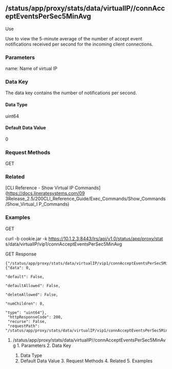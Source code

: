 ## /status/app/proxy/stats/data/virtualIP/<name>/connAcceptEventsPerSec5MinAvg

Use

Use to view the 5-minute average of the number of accept event notifications
received per second for the incoming client connections.

### Parameters

name: Name of virtual IP

### Data Key

The data key contains the number of notifications per second.

#### Data Type

uint64

#### Default Data Value

0

### Request Methods

GET

### Related

[CLI Reference - Show Virtual IP Commands](https://docs.lineratesystems.com/09
3Release_2.5/200CLI_Reference_Guide/Exec_Commands/Show_Commands/Show_Virtual_I
P_Commands)

### Examples

GET

curl -b cookie.jar -k https://10.1.2.3:8443/lrs/api/v1.0/status/app/proxy/stat
s/data/virtualIP/vip1/connAcceptEventsPerSec5MinAvg

GET Response

    
    {"/status/app/proxy/stats/data/virtualIP/vip1/connAcceptEventsPerSec5MinAvg": {"data": 0,
                                                                                      "default": False,
                                                                                      "defaultAllowed": False,
                                                                                      "deleteAllowed": False,
                                                                                      "numChildren": 0,
                                                                                      "type": "uint64"},
     "httpResponseCode": 200,
     "recurse": False,
     "requestPath": "/status/app/proxy/stats/data/virtualIP/vip1/connAcceptEventsPerSec5MinAvg"}
    

  1. /status/app/proxy/stats/data/virtualIP/<name>/connAcceptEventsPerSec5MinAvg
    1. Parameters
    2. Data Key
      1. Data Type
      2. Default Data Value
    3. Request Methods
    4. Related
    5. Examples

